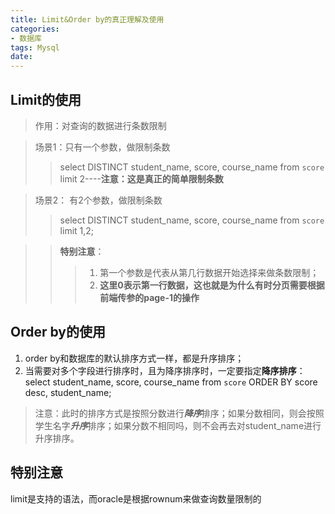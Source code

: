 ```yaml
---
title: Limit&Order by的真正理解及使用
categories:
- 数据库
tags: Mysql
date:
---
```


## Limit的使用
> 作用：对查询的数据进行条数限制

> 场景1：只有一个参数，做限制条数
>> select DISTINCT  student_name, score, course_name from `score` limit 2----**注意：这是真正的简单限制条数**

> 场景2： 有2个参数，做限制条数
>> select DISTINCT  student_name, score, course_name from `score` limit 1,2;

>> **特别注意**：
>>> 1. 第一个参数是代表从第几行数据开始选择来做条数限制；
>>> 2. **这里0表示第一行数据，这也就是为什么有时分页需要根据前端传参的page-1的操作**

## Order by的使用
1. order by和数据库的默认排序方式一样，都是升序排序；
2. 当需要对多个字段进行排序时，且为降序排序时，一定要指定**降序排序**：
select student_name, score, course_name from `score` 
ORDER BY score desc, student_name;
> 注意：此时的排序方式是按照分数进行***降序***排序；如果分数相同，则会按照学生名字***升序***排序；如果分数不相同吗，则不会再去对student_name进行升序排序。

## 特别注意
limit是支持的语法，而oracle是根据rownum来做查询数量限制的





